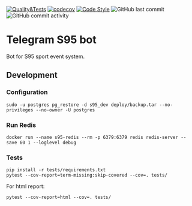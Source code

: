 [![Quality&Tests](https://github.com/vol1ura/parkrun_bot/actions/workflows/python-app.yml/badge.svg)](https://github.com/vol1ura/parkrun_bot/actions/workflows/python-app.yml)
[![codecov](https://codecov.io/gh/vol1ura/parkrun_bot/branch/master/graph/badge.svg?token=HFV9PFM5UL)](https://codecov.io/gh/vol1ura/parkrun_bot)
[![Code Style](https://img.shields.io/badge/Code%20Style-PEP%208-blueviolet)](https://www.python.org/dev/peps/pep-0008/)
![GitHub last commit](https://img.shields.io/github/last-commit/vol1ura/parkrun_bot)
![GitHub commit activity](https://img.shields.io/github/commit-activity/m/vol1ura/parkrun_bot)

# Telegram S95 bot

Bot for S95 sport event system.

## Development

### Configuration

```shell
sudo -u postgres pg_restore -d s95_dev deploy/backup.tar --no-privileges --no-owner -U postgres
```

### Run Redis

```shell
docker run --name s95-redis --rm -p 6379:6379 redis redis-server --save 60 1 --loglevel debug
```

### Tests

```shell
pip install -r tests/requirements.txt
pytest --cov-report=term-missing:skip-covered --cov=. tests/
```

For html report:
```shell
pytest --cov-report=html --cov=. tests/
```
